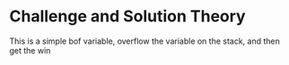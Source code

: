 # Challenge and Solution Theory
This is a simple bof variable, overflow the variable on the stack, and then get the win